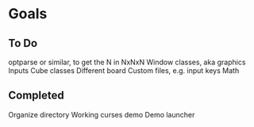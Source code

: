 Goals
========

To Do
--------

optparse or similar, to get the N in NxNxN
Window classes, aka graphics
Inputs
Cube classes
Different board
Custom files, e.g. input keys
Math

Completed
--------

Organize directory
Working curses demo
Demo launcher

